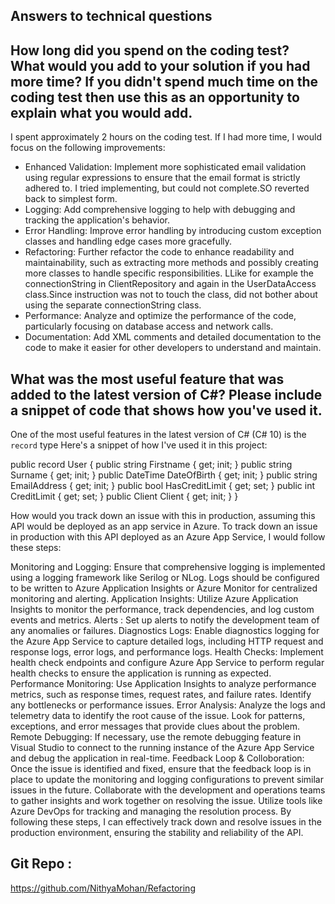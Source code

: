 ## Answers to technical questions

## How long did you spend on the coding test? What would you add to your solution if you had more time? If you didn't spend much time on the coding test then use this as an opportunity to explain what you would add.

I spent approximately 2 hours on the coding test. If I had more time, I would focus on the following improvements:

- Enhanced Validation: Implement more sophisticated email validation using regular expressions to ensure that the email format is strictly adhered to.
  I tried implementing, but could not complete.SO reverted back to simplest form.
- Logging: Add comprehensive logging to help with debugging and tracking the application's behavior.
- Error Handling: Improve error handling by introducing custom exception classes and handling edge cases more gracefully.
- Refactoring: Further refactor the code to enhance readability and maintainability, such as extracting more methods and possibly creating more classes to handle specific responsibilities.
  LLike for example the connectionString in ClientRepository and again in the UserDataAccess class.Since instruction was not to touch the class, did not bother about using the separate connectionString class.
- Performance: Analyze and optimize the performance of the code, particularly focusing on database access and network calls.
- Documentation: Add XML comments and detailed documentation to the code to make it easier for other developers to understand and maintain.

## What was the most useful feature that was added to the latest version of C#? Please include a snippet of code that shows how you've used it.

One of the most useful features in the latest version of C# (C# 10) is the `record` type Here's a snippet of how I've used it in this project:

public record User
{
public string Firstname { get; init; }
public string Surname { get; init; }
public DateTime DateOfBirth { get; init; }
public string EmailAddress { get; init; }
public bool HasCreditLimit { get; set; }
public int CreditLimit { get; set; }
public Client Client { get; init; }
}

How would you track down an issue with this in production, assuming this API would be deployed as an app service in Azure.
To track down an issue in production with this API deployed as an Azure App Service, I would follow these steps:

Monitoring and Logging: Ensure that comprehensive logging is implemented using a logging framework like Serilog or NLog. Logs should be configured to be written to Azure Application Insights or Azure Monitor for centralized monitoring and alerting.
Application Insights: Utilize Azure Application Insights to monitor the performance, track dependencies, and log custom events and metrics.
Alerts : Set up alerts to notify the development team of any anomalies or failures.
Diagnostics Logs: Enable diagnostics logging for the Azure App Service to capture detailed logs, including HTTP request and response logs, error logs, and performance logs.
Health Checks: Implement health check endpoints and configure Azure App Service to perform regular health checks to ensure the application is running as expected.
Performance Monitoring: Use Application Insights to analyze performance metrics, such as response times, request rates, and failure rates. Identify any bottlenecks or performance issues.
Error Analysis: Analyze the logs and telemetry data to identify the root cause of the issue. Look for patterns, exceptions, and error messages that provide clues about the problem.
Remote Debugging: If necessary, use the remote debugging feature in Visual Studio to connect to the running instance of the Azure App Service and debug the application in real-time.
Feedback Loop & Colloboration: Once the issue is identified and fixed, ensure that the feedback loop is in place to update the monitoring and logging configurations to prevent similar issues in the future.
Collaborate with the development and operations teams to gather insights and work together on resolving the issue. Utilize tools like Azure DevOps for tracking and managing the resolution process.
By following these steps, I can effectively track down and resolve issues in the production environment, ensuring the stability and reliability of the API.

## Git Repo :

https://github.com/NithyaMohan/Refactoring
